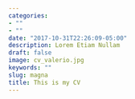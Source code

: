 ```yaml
---
categories:
- ""
- ""
date: "2017-10-31T22:26:09-05:00"
description: Lorem Etiam Nullam
draft: false
image: cv_valerio.jpg
keywords: ""
slug: magna
title: This is my CV
---
```

